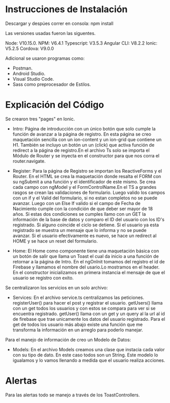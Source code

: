 # Instrucciones de Instalación

Descargar y despúes correr en consola: npm install

Las versiones usadas fueron las siguentes.

Node: V10.15.0.
NPM: V6.4.1
Typescript: V3.5.3
Angular CLI: V8.2.2
Ionic: V5.2.5
Cordova: V9.0.0

Adicional se usaron programas como:
- Postman.
- Android Studio.
- Visual Studio Code. 
- Sass como preprocesador de Estilos.

# Explicación del Código
Se crearon tres "pages" en Ionic.
  - Intro: Página de introducción con un único botón que solo cumple la función de avanzar a la página de registro. En esta página se              creo maquetación sencilla con un ion-content y un ion-grid que contiene un H1. También se incluyo un botón un un (click) que            activa función de redirect a la página de registro.En el archivo Ts solo se importa el Módulo de Router y se inyecta en el              constructor para que nos corra el router.navigate.
  
  - Register: Para la página de Registro se importan los ReactiveForms y el Router. En el HTML se crea la maquetación donde resalta el                 FORM con su ngSubmit a una función y el identificador de este mismo. Se crea cada campo con ngModel y el                                 FormControlName.En el TS a grandes rasgos se crean las validaciones de formulario. Luego valido los campos con un if y el Valid del formulario, si no estan completos no se puede avanzar. Luego con un Else If valido si el campo de Fecha de Nacimiento cumple con la                     condición de que deber ser mayor de 18 años. Si estas dos condiciones se cumples llamo con un GET la información de la base                 de datos y comparo el ID del usuario con los ID's registrado. Si alguno coincide el ciclo se detiene. Si el usuario ya esta                 registrado se muestra un mensaje que lo informa y no se puede avanzar. Si el usuario efectivamente es nuevo, se hace un redirect al HOME y se hace un reset del formulario. 
  
  - Home: El Home como componente tiene una maquetación básica con un botón de salir que llama un Toast el cual da inicio a una función de retornar a la página de Intro. En el ngOnInit tomamos del registro el id de Firebase y llamamos el nombre del usario.Lo mostramos en el header. En el constructor inicializamos en primera instancia el mensaje de que el usuario se registro con exito.
  
Se centralizaron los servicios en un solo archivo:
  - Services: En el archivo service.ts centralizamos las peticiones. registerUser() para hacer el post y registrar el usuario. getUsers() llama con un get todos los usuarios y con estos se compara para ver si se encuentra registrado. getUser() llama con un get y un query al la url al id de firebase que trae unicamente los datos del usuario registrado. Para el get de todos los usuario más abajo existe una función que me transforma la información en un arreglo para poderlo manejar.
  
  
 Para el manejo de información de creo un Modelo de Datos:
 - Models: En el archivo Models creamos una clase que instacia cada valor con su tipo de dato. En este caso todos son un String. Este modelo lo igualamos y lo vamos llenando a medida que el usuario realiza acciones. 
  
# Alertas

Para las alertas todo se manejo a través de los ToastControllers.

  
